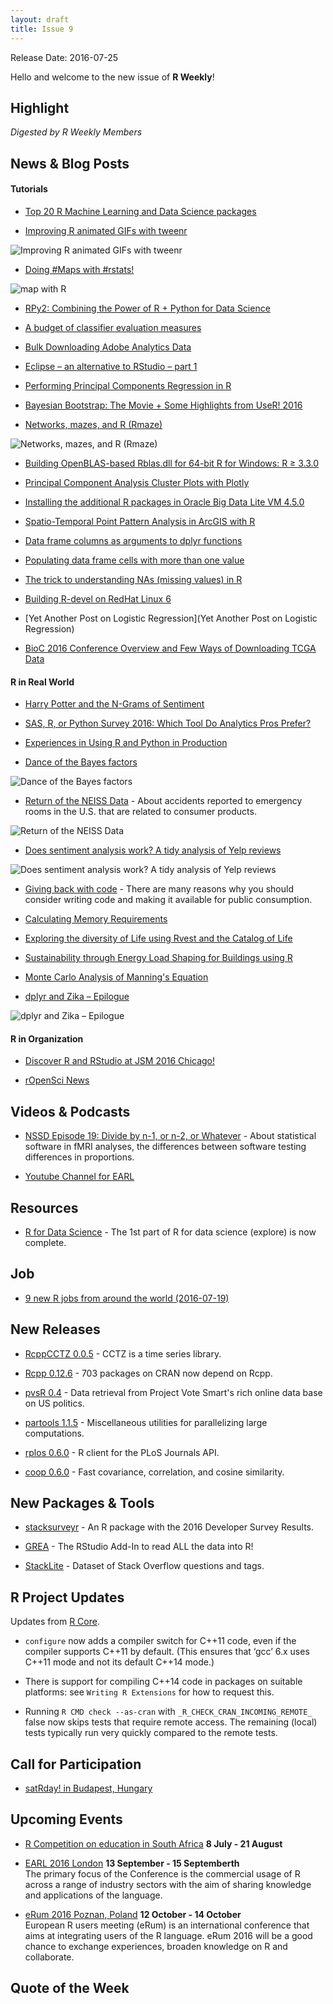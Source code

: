 ```yaml
---
layout: draft
title: Issue 9
---
```


Release Date: 2016-07-25

Hello and welcome to the new issue of **R Weekly**!

## Highlight

*Digested by R Weekly Members*



## News & Blog Posts

#### Tutorials

+ [Top 20 R Machine Learning and Data Science packages](http://www.kdnuggets.com/2015/06/top-20-r-machine-learning-packages.html)

+ [Improving R animated GIFs with tweenr](http://lenkiefer.com/2016/05/29/improving-R-animated-gifs-with-tweenr)

![Improving R animated GIFs with tweenr](https://cdn.rawgit.com/rweekly/image/master/2016-07-25/ex4_tween.gif)

+ [Doing #Maps with #rstats!](http://www.r-graph-gallery.com/portfolio/maps/)

![map with R](https://pbs.twimg.com/media/Cn9dnvQWcAEKen-.jpg)

+ [RPy2: Combining the Power of R + Python for Data Science](http://blog.yhat.com/posts/rpy2-combing-the-power-of-r-and-python.html)

+ [A budget of classifier evaluation measures](http://www.win-vector.com/blog/2016/07/a-budget-of-classifier-evaluation-measures/)

+ [Bulk Downloading Adobe Analytics Data](http://randyzwitch.com/rsitecatalyst-bulk-download-version-1-4-9-release-notes/)

+ [Eclipse – an alternative to RStudio – part 1](http://datascienceplus.com/eclipse-an-alternative-to-rstudio-part-1/)

+ [Performing Principal Components Regression in R](http://www.milanor.net/blog/performing-principal-components-regression-pcr-in-r/)

+ [Bayesian Bootstrap: The Movie + Some Highlights from UseR! 2016](http://www.sumsar.net/blog/2016/07/bayesian-bootstrap-the-movie/)

+ [Networks, mazes, and R (Rmaze)](http://www.vesnam.com/Rblog/mazes-graphs-and-r/)

![Networks, mazes, and R (Rmaze)](https://cdn.rawgit.com/rweekly/image/master/2016-07-25/maze.jpeg)

+ [Building OpenBLAS-based Rblas.dll for 64-bit R for Windows: R ≥ 3.3.0](http://www.avrahamadler.com/r-tips/build-openblas-for-windows-r64/)

+ [Principal Component Analysis Cluster Plots with Plotly](http://moderndata.plot.ly/principal-component-analysis-cluster-plotly/)

+ [Installing the additional R packages in Oracle Big Data Lite VM 4.5.0](http://www.nodalpoint.com/installing-additional-r-packages-oracle-big-data-lite-vm-4-5-0/)

+ [Spatio-Temporal Point Pattern Analysis in ArcGIS with R](https://r-video-tutorial.blogspot.com/2016/07/spatio-temporal-point-pattern-analysis.html)

+ [Data frame columns as arguments to dplyr functions](http://www.brodrigues.co/2016/07/18/data-frame-columns-as-arguments-to-dplyr-functions)
 
+ [Populating data frame cells with more than one value](https://ryouready.wordpress.com/2016/07/18/populating-data-frame-cells-with-more-than-one-value/)

+ [The trick to understanding NAs (missing values) in R](http://blog.revolutionanalytics.com/2016/07/understanding-na-in-r.html)

+ [Building R-devel on RedHat Linux 6](http://pj.freefaculty.org/blog/?p=315)

+ [Yet Another Post on Logistic Regression](Yet Another Post on Logistic Regression)

+ [BioC 2016 Conference Overview and Few Ways of Downloading TCGA Data](http://r-addict.com/2016/07/22/BioC2016-RTCGA.html)

#### R in Real World

+ [Harry Potter and the N-Grams of Sentiment ](https://nacnudus.github.io/crossprod/harry-potter-and-the-n-grams-of-sentiment)

+ [SAS, R, or Python Survey 2016: Which Tool Do Analytics Pros Prefer?](http://www.burtchworks.com/2016/07/13/sas-r-python-survey-2016-tool-analytics-pros-prefer/)

+ [Experiences in Using R and Python in Production](http://www.smartly.io/blog/experiences-in-using-r-and-python-in-production)

+ [Dance of the Bayes factors](https://daniellakens.blogspot.com/2016/07/dance-of-bayes-factors.html)

![Dance of the Bayes factors](https://4.bp.blogspot.com/-4OeUdZnjdHk/V4yQvz6EfcI/AAAAAAAADVQ/4IF6Vh6zAActBpKSDK5ZuiXIl6CEls3zQCLcB/s400/BFdance.png)

+ [Return of the NEISS Data](http://juliasilge.com/blog/Return-of-NEISS/) - About accidents reported to emergency rooms in the U.S. that are related to consumer products.

![Return of the NEISS Data](https://cdn.rawgit.com/rweekly/image/master/2016-07-25/NEISSshiny.png)

+ [Does sentiment analysis work? A tidy analysis of Yelp reviews](http://varianceexplained.org/r/yelp-sentiment/)

![Does sentiment analysis work? A tidy analysis of Yelp reviews](https://cdn.rawgit.com/rweekly/image/master/2016-07-25/AFINN.png)

+ [Giving back with code](http://itsalocke.com/giving-back-code/) - There are many reasons why you should consider writing code and making it available for public consumption.


+ [Calculating Memory Requirements](https://danielmarcelino.github.io/blog/2016/calculating-memory-requirements.html)

+ [Exploring the diversity of Life using Rvest and the Catalog of Life](https://biologyforfun.wordpress.com/2016/07/18/exploring-the-diversity-of-life-using-rvest-and-the-catalog-of-life/)

+ [Sustainability through Energy Load Shaping for Buildings using R](http://blog.revolutionanalytics.com/2016/07/energy-load-shaping.html)

+ [Monte Carlo Analysis of Manning's Equation](https://johnyagecic.shinyapps.io/ManningsMC/)

+ [dplyr and Zika – Epilogue](https://rollingyours.wordpress.com/2016/07/19/dplyr-and-zika-epilogue/)

![dplyr and Zika – Epilogue](https://rollingyours.files.wordpress.com/2016/07/screenshot_775.png)

#### R in Organization

+ [Discover R and RStudio at JSM 2016 Chicago!](https://blog.rstudio.org/2016/07/19/discover-r-and-rstudio-at-jsm-2016-chicago/)

+ [rOpenSci News](https://ropensci.github.io/biweekly/update-2016-07-18/)

## Videos & Podcasts

+ [NSSD Episode 19: Divide by n-1, or n-2, or Whatever](https://soundcloud.com/nssd-podcast/episode-19-divide-by-n-1-or-n-2-or-whatever) - About statistical software in fMRI analyses, the differences between software testing differences in proportions.

+ [Youtube Channel for EARL](https://www.youtube.com/channel/UCbN6dJ_mvGsSXmwNgG3yluQ)

## Resources

+ [R for Data Science](http://r4ds.had.co.nz/introduction-1.html) - The 1st part of R for data science (explore) is now complete.


## Job

+ [9 new R jobs from around the world (2016-07-19)](http://www.r-bloggers.com/9-new-r-jobs-from-around-the-world-2016-07-19/)

## New Releases

+ [RcppCCTZ 0.0.5](http://dirk.eddelbuettel.com/blog/2016/07/21/#rcppcctz_0.0.5) - CCTZ is a time series library.

+ [Rcpp 0.12.6](http://dirk.eddelbuettel.com/blog/2016/07/19/#rcpp_0.12.6) - 703 packages on CRAN now depend on Rcpp.

+ [pvsR 0.4](https://giventhedata.blogspot.com/2016/07/easy-access-to-data-on-us-politics-new.html) -  Data retrieval from Project Vote Smart's rich online data base on US politics.

+ [partools 1.1.5](https://matloff.wordpress.com/2016/07/17/new-release-of-partools-package/) - Miscellaneous utilities for parallelizing large computations.

+ [rplos 0.6.0](https://github.com/ropensci/rplos/releases/tag/v0.6.0) - R client for the PLoS Journals API.

+ [coop 0.6.0](https://github.com/wrathematics/coop) - Fast covariance, correlation, and cosine similarity.

## New Packages & Tools

+ [stacksurveyr](http://varianceexplained.org/r/stacksurveyr/) - An R package with the 2016 Developer Survey Results.

+ [GREA](http://www.r-bloggers.com/grea-the-rstudio-add-in-to-read-all-the-data-into-r/) - The RStudio Add-In to read ALL the data into R!

+ [StackLite](http://varianceexplained.org/r/stack-lite/) - Dataset of Stack Overflow questions and tags.

## R Project Updates

Updates from [R Core](http://developer.r-project.org/blosxom.cgi/R-devel/NEWS).

+ `configure` now adds a compiler switch for C++11 code, even if the compiler supports C++11 by default. (This ensures that ‘gcc’ 6.x uses C++11 mode and not its default C++14 mode.)

+ There is support for compiling C++14 code in packages on suitable platforms: see `Writing R Extensions` for how to request this. 

+ Running `R CMD check --as-cran` with `_R_CHECK_CRAN_INCOMING_REMOTE_` false now skips tests that require remote access. The remaining (local) tests typically run very quickly compared to the remote tests.

## Call for Participation

+ [satRday! in Budapest, Hungary](http://budapest.satrdays.org/#cfp)

## Upcoming Events

+ [R Competition on education in South Africa](http://www.r-bloggers.com/r-competition-on-education-in-south-africa-july-and-august-2016/) **8 July - 21 August**

+ [EARL 2016 London](https://earlconf.com/)  **13 September - 15 Septemberth** <br>
The primary focus of the Conference is the commercial usage of R across a range of industry sectors with the aim of sharing knowledge and applications of the language.<br /> 

+ [eRum 2016 Poznan, Poland](http://erum.ue.poznan.pl/)  **12 October - 14 October** <br>
European R users meeting (eRum) is an international conference that aims at integrating users of the R language. eRum 2016 will be a good chance to exchange experiences, broaden knowledge on R and collaborate. <br /> 

## Quote of the Week



<p><small id="page_view">&nbsp;</small></p>
